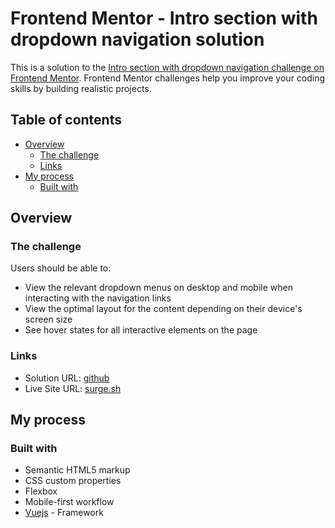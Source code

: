 # Frontend Mentor - Intro section with dropdown navigation solution

This is a solution to the [Intro section with dropdown navigation challenge on Frontend Mentor](https://www.frontendmentor.io/challenges/intro-section-with-dropdown-navigation-ryaPetHE5). Frontend Mentor challenges help you improve your coding skills by building realistic projects.

## Table of contents

- [Overview](#overview)
  - [The challenge](#the-challenge)
  - [Links](#links)
- [My process](#my-process)
  - [Built with](#built-with)

## Overview

### The challenge

Users should be able to:

- View the relevant dropdown menus on desktop and mobile when interacting with the navigation links
- View the optimal layout for the content depending on their device's screen size
- See hover states for all interactive elements on the page

### Links

- Solution URL: [github](https://github.com/tymino/frontendmentor_intro-section-with-dropdown-navigation)
- Live Site URL: [surge.sh](https://tymino-intro-section-with-dropdown-navigation.surge.sh)

## My process

### Built with

- Semantic HTML5 markup
- CSS custom properties
- Flexbox
- Mobile-first workflow
- [Vuejs](https://v3.ru.vuejs.org/) - Framework
